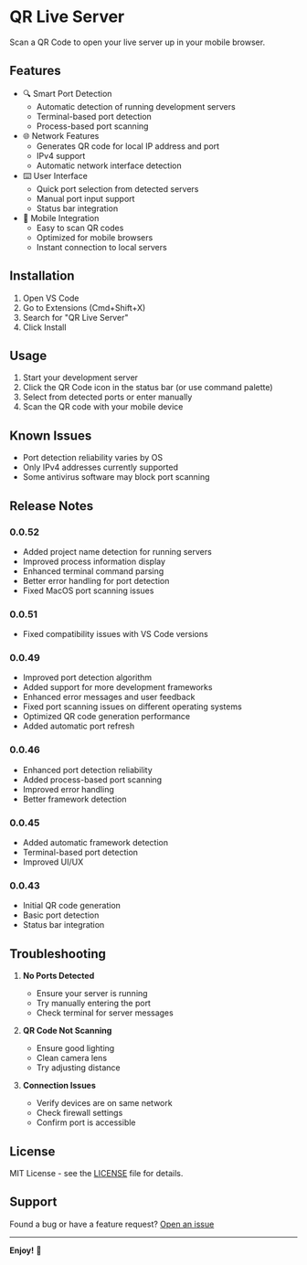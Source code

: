 # QR Live Server

Scan a QR Code to open your live server up in your mobile browser.

## Features

- 🔍 Smart Port Detection
  - Automatic detection of running development servers
  - Terminal-based port detection
  - Process-based port scanning
- 🌐 Network Features
  - Generates QR code for local IP address and port
  - IPv4 support
  - Automatic network interface detection
- ⌨️ User Interface
  - Quick port selection from detected servers
  - Manual port input support
  - Status bar integration
- 📱 Mobile Integration
  - Easy to scan QR codes
  - Optimized for mobile browsers
  - Instant connection to local servers

## Installation

1. Open VS Code
2. Go to Extensions (Cmd+Shift+X)
3. Search for "QR Live Server"
4. Click Install

## Usage

1. Start your development server
2. Click the QR Code icon in the status bar (or use command palette)
3. Select from detected ports or enter manually
4. Scan the QR code with your mobile device

## Known Issues

- Port detection reliability varies by OS
- Only IPv4 addresses currently supported
- Some antivirus software may block port scanning

## Release Notes

### 0.0.52
- Added project name detection for running servers
- Improved process information display
- Enhanced terminal command parsing
- Better error handling for port detection
- Fixed MacOS port scanning issues

### 0.0.51
- Fixed compatibility issues with VS Code versions

### 0.0.49
- Improved port detection algorithm
- Added support for more development frameworks
- Enhanced error messages and user feedback
- Fixed port scanning issues on different operating systems
- Optimized QR code generation performance
- Added automatic port refresh

### 0.0.46
- Enhanced port detection reliability
- Added process-based port scanning
- Improved error handling
- Better framework detection

### 0.0.45
- Added automatic framework detection
- Terminal-based port detection
- Improved UI/UX

### 0.0.43
- Initial QR code generation
- Basic port detection
- Status bar integration

## Troubleshooting

1. **No Ports Detected**
   - Ensure your server is running
   - Try manually entering the port
   - Check terminal for server messages

2. **QR Code Not Scanning**
   - Ensure good lighting
   - Clean camera lens
   - Try adjusting distance

3. **Connection Issues**
   - Verify devices are on same network
   - Check firewall settings
   - Confirm port is accessible

## License

MIT License - see the [LICENSE](LICENSE) file for details.

## Support

Found a bug or have a feature request? [Open an issue](https://github.com/MohammadDousi/ipQrGenerator/issues)

---

**Enjoy!** 🚀

